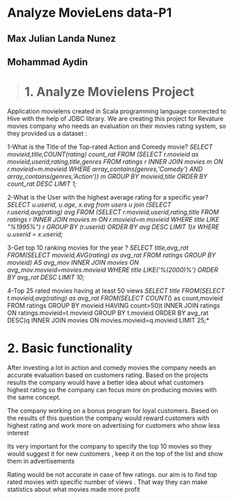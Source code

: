 # Analyze MovieLens data-P1
## Max Julian Landa Nunez
## Mohammad Aydin

> # 1. Analyze Movielens Project

Application movielens created in Scala programming language connected to Hive with the help of JDBC library.
We are creating this project for Revature movies company who needs an evaluation on their movies rating system, so they provided us  a dataset  :

1-What is the Title of the Top-rated Action and Comedy movie?
*SELECT movieid,title,COUNT(rating) count_rat FROM (SELECT r.movieid as movieid,userid,rating,title,genres FROM ratings r INNER JOIN movies m ON r.movieid=m.movieid WHERE array_contains(genres,'Comedy') AND array_contains(genres,'Action')) m GROUP BY movieid,title ORDER BY count_rat DESC LIMIT 1;*

2-What is the User with the highest average rating for a specific year?
*SELECT u.userid, u.age, x.avg from users u join (SELECT r.userid,avg(rating) avg FROM (SELECT r.movieid,userid,rating,title FROM ratings r INNER JOIN movies m ON r.movieid=m.movieid WHERE title LIKE "%1995%") r GROUP BY (r.userid) ORDER BY avg DESC LIMIT 1)x WHERE u.userid = x.userid;*

3-Get top 10 ranking movies for the year ?
*SELECT title,avg_rat FROM(SELECT movieid,AVG(rating) as avg_rat FROM ratings GROUP BY movieid) AS avg_mov INNER JOIN movies ON avg_mov.movieid=movies.movieid WHERE title LIKE('%(2000)%') ORDER BY avg_rat DESC LIMIT 10;*

4-Top 25 rated movies having at least 50 views
*SELECT title FROM(SELECT t.movieid,avg(rating) as avg_rat FROM(SELECT COUNT(*) as count,movieid FROM ratings GROUP BY movieid HAVING count>50)t INNER JOIN ratings ON ratings.movieid=t.movieid GROUP BY t.movieid ORDER BY avg_rat DESC)q INNER JOIN movies ON movies.movieid=q.movieid LIMIT 25;*

# 2.	Basic functionality
After investing a lot in action and comedy movies the company needs an accurate evaluation based on customers rating. Based on the projects results the company would have a better idea about what customers highest rating  so the company can focus more on producing movies with the same concept.

The company working on a bonus program for loyal customers. Based on the results of this question the company would reward customers with highest rating and work more on advertising for customers who show less interest

Its very important for the company to specify the top 10 movies so they would suggest it for new customers , keep it on the top of the list and show them in advertisements

Rating would be not accurate in case of few ratings. our aim is to find top rated movies with specific number of views . That way they can make statistics about what movies made more profit 


 
